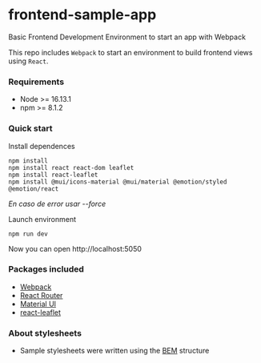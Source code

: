 # frontend-sample-app
Basic Frontend Development Environment to start an app with Webpack

This repo includes `Webpack` to start an environment to build frontend views using `React`.

### Requirements
- Node >= 16.13.1
- npm >= 8.1.2

### Quick start

Install dependences

```
npm install
npm install react react-dom leaflet
npm install react-leaflet
npm install @mui/icons-material @mui/material @emotion/styled @emotion/react
```
*En caso de error usar --force*

Launch environment

```
npm run dev
```

Now you can open http://localhost:5050

### Packages included
- [Webpack](https://webpack.js.org/)
- [React Router](https://reactrouter.com/en/main)
- [Material UI](https://mui.com/material-ui/getting-started/usage/)
- [react-leaflet](https://react-leaflet.js.org/)

### About stylesheets
- Sample stylesheets were written using the [BEM](https://getbem.com/) structure
